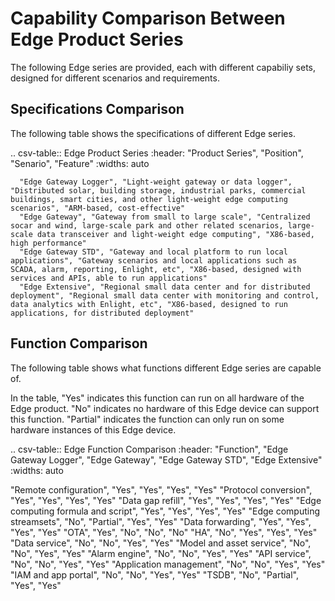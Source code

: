 # Capability Comparison Between Edge Product Series

The following Edge series are provided, each with different capabiliy sets, designed for different scenarios and requirements.

## Specifications Comparison

The following table shows the specifications of different Edge series.

.. csv-table:: Edge Product Series
      :header: "Product Series", "Position", "Senario", "Feature"
      :widths: auto

      "Edge Gateway Logger", "Light-weight gateway or data logger", "Distributed solar, building storage, industrial parks, commercial buildings, smart cities, and other light-weight edge computing scenarios", "ARM-based, cost-effective"
      "Edge Gateway", "Gateway from small to large scale", "Centralized socar and wind, large-scale park and other related scenarios, large-scale data transceiver and light-weight edge computing", "X86-based, high performance"
      "Edge Gateway STD", "Gateway and local platform to run local applications", "Gateway scenarios and local applications such as SCADA, alarm, reporting, Enlight, etc", "X86-based, designed with services and APIs, able to run applications"
      "Edge Extensive", "Regional small data center and for distributed deployment", "Regional small data center with monitoring and control, data analytics with Enlight, etc", "X86-based, designed to run applications, for distributed deployment"

## Function Comparison

The following table shows what functions different Edge series are capable of.

In the table, "Yes" indicates this function can run on all hardware of the Edge product. "No" indicates no hardware of this Edge device can support this function. "Partial" indicates the function can only run on some hardware instances of this Edge device.

.. csv-table:: Edge Function Comparison
   :header: "Function", "Edge Gateway Logger", "Edge Gateway", "Edge Gateway STD", "Edge Extensive"
   :widths: auto

   "Remote configuration", "Yes", "Yes", "Yes", "Yes"
   "Protocol conversion", "Yes", "Yes", "Yes", "Yes"
   "Data gap refill", "Yes", "Yes", "Yes", "Yes"
   "Edge computing formula and script", "Yes", "Yes", "Yes", "Yes"
   "Edge computing streamsets", "No", "Partial", "Yes", "Yes"
   "Data forwarding", "Yes", "Yes", "Yes", "Yes"
   "OTA", "Yes", "No", "No", "No"
   "HA", "No", "Yes", "Yes", "Yes"
   "Data service", "No", "No", "Yes", "Yes"
   "Model and asset service", "No", "No", "Yes", "Yes"
   "Alarm engine", "No", "No", "Yes", "Yes"
   "API service", "No", "No", "Yes", "Yes"
   "Application management", "No", "No", "Yes", "Yes"
   "IAM and app portal", "No", "No", "Yes", "Yes"
   "TSDB", "No", "Partial", "Yes", "Yes"

<!--The end-->